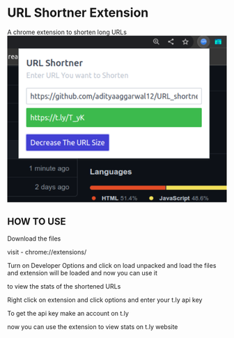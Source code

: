 
# URL Shortner Extension

A chrome extension to shorten long URLs
![ScreenShot](./Screenshot1.png)

## HOW TO USE
 Download the files
 
 visit - chrome://extensions/ 

 Turn on Developer Options and click on load unpacked
 and load the files and extension will be loaded and now you can use it

 to view the stats of the shortened URLs

 Right click on extension and click options and enter your t.ly api key

 To get the api key make an account on t.ly

 now you can use the extension to view stats on t.ly website
 
